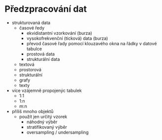 # Předzpracování dat

* strukturovaná data
    * časové ředy
        * ekvidistantní vzorkování (burza)
        * vysokofrekvenční (ticková) data (burza)
        * převod časové řady pomocí klouzavého okna na řádky v datové tabulce
        * prostová data
        * strukturální data
    * textová
    * prostorová
    * strukturální
    * grafy
    * texty
* více vzájemně propojenýc tabulek
    * 1:1
    * 1:n
    * m:n
* příliš mnoho objektů
    * použít jen určitý vzorek
        * náhodný výběr
        * stratifikovaný výběr
        * oversampling / undersampling